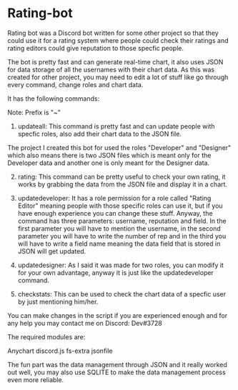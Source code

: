 # Rating-bot

Rating bot was a Discord bot written for some other project so that they could use it for a rating system where people could check their ratings and rating editors could give reputation to those specfic people.


The bot is pretty fast and can generate real-time chart, it also uses JSON for data storage of all the usernames with their chart data. As this was created for other project, you may need to edit a lot of stuff like go through every command, change roles and chart data.

It has the following commands:

Note: Prefix is "~"

1. updateall: This command is pretty fast and can update people with specfic roles, also add their chart data to the JSON file.

The project I created this bot for used the roles "Developer" and "Designer" which also means there is two JSON files which is meant only for the Developer data and another one is only meant for the Designer data.

2. rating: This command can be pretty useful to check your own rating, it works by grabbing the data from the JSON file and display it in a chart.

3. updatedeveloper: It has a role permission for a role called "Rating Editor" meaning people with those specific roles can use it, but if you have enough experience you can change these stuff. Anyway, the command has three parameters: username, reputation and field. In the first parameter you will have to mention the username, in the second parameter you will have to write the number of rep and in the third you will have to write a field name meaning the data field that is stored in JSON will get updated.

4. updatedesigner: As I said it was made for two roles, you can modify it for your own advantage, anyway it is just like the updatedeveloper command.

5. checkstats: This can be used to check the chart data of a specfic user by just mentioning him/her.

You can make changes in the script if you are experienced enough and for any help you may contact me on Discord: Dev#3728

The required modules are:

Anychart
discord.js
fs-extra
jsonfile

The fun part was the data management through JSON and it really worked out well, you may also use SQLITE to make the data management process even more reliable.
